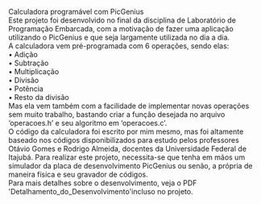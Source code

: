 Calculadora programável com PicGenius\
Este projeto foi desenvolvido no final da disciplina de Laboratório de Programação Embarcada, com a motivação de fazer uma aplicação utilizando o PicGenius e que seja largamente utilizada no dia a dia.\
A calculadora vem pré-programada com 6 operações, sendo elas:\
•	Adição\
•	Subtração\
•	Multiplicação\
•	Divisão\
•	Potência\
•	Resto da divisão\
Mas ela vem também com a facilidade de implementar novas operações sem muito trabalho, bastando criar a função desejada no arquivo ‘operacoes.h’ e seu algoritmo em ‘operacoes.c’.\
O código da calculadora foi escrito por mim mesmo, mas foi altamente baseado nos códigos disponibilizados para estudo pelos professores Otávio Gomes e Rodrigo Almeida, docentes da Universidade Federal de Itajubá.
Para realizar este projeto, necessita-se que tenha em mãos um simulador da placa de desenvolvimento PicGenius ou senão, a própria de maneira física e seu gravador de códigos.\
Para mais detalhes sobre o desenvolvimento, veja o PDF 'Detalhamento_do_Desenvolvimento'incluso no projeto.
